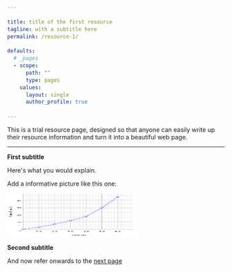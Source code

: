 ```yaml
---

title: title of the first resource
tagline: with a subtitle here
permalink: /resource-1/

defaults:
  # _pages
  - scope:
      path: ""
      type: pages
    values:
      layout: single
      author_profile: true

---
```



This is a trial resource page, designed so that anyone can easily write up their resource information and turn it into a beautiful web page.


---

**First subtitle**

Here's what you would explain.

Add a informative picture like this one:

<img src="images/graph.png" alt="This is a graph" width="300" height="100">

**Second subtitle**

And now refer onwards to the [next page](about.html)